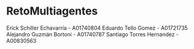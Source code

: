 # RetoMultiagentes

Erick Schiller Echavarría - A01740804
Eduardo Tello Gomez - A01721735
Alejandro Guzmán Bortoni - A01740787
Santiago Torres Hernandez - A00830563
